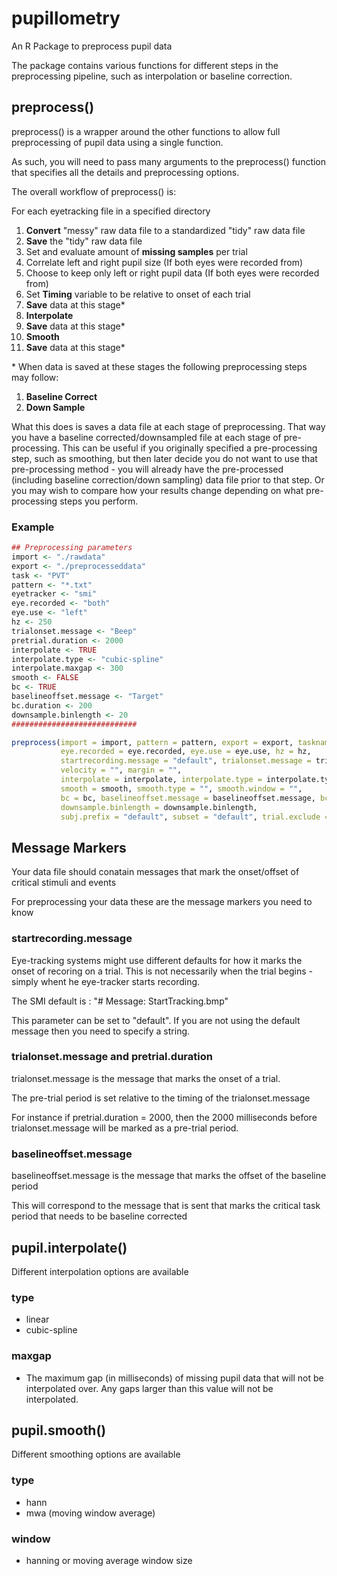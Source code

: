 # pupillometry
An R Package to preprocess pupil data

The package contains various functions for different steps in the preprocessing pipeline, such as interpolation or baseline correction.

## preprocess()

preprocess() is a wrapper around the other functions to allow full preprocessing of pupil data using a single function.

As such, you will need to pass many arguments to the preprocess() function that specifies all the details and preprocessing options.

The overall workflow of preprocess() is:

For each eyetracking file in a specified directory

1. **Convert** "messy" raw data file to a standardized "tidy" raw data file
2. **Save** the "tidy" raw data file
3. Set and evaluate amount of **missing samples** per trial
4. Correlate left and right pupil size (If both eyes were recorded from)
5. Choose to keep only left or right pupil data (If both eyes were recorded from)
6. Set **Timing** variable to be relative to onset of each trial
7. **Save** data at this stage*
8. **Interpolate**
9. **Save** data at this stage*
10. **Smooth**
11. **Save** data at this stage*

\* When data is saved at these stages the following preprocessing steps may follow:
1. **Baseline Correct**
2. **Down Sample**

What this does is saves a data file at each stage of preprocessing. That way you have a baseline corrected/downsampled file at each stage of pre-processing. This can be useful if you originally specified a pre-processing step, such as smoothing, but then later decide you do not want to use that pre-processing method - you will already have the pre-processed (including baseline correction/down sampling) data file prior to that step. Or you may wish to compare how your results change depending on what pre-processing steps you perform.

### Example
```r
## Preprocessing parameters
import <- "./rawdata"
export <- "./preprocesseddata"
task <- "PVT"
pattern <- "*.txt"
eyetracker <- "smi"
eye.recorded <- "both"
eye.use <- "left"
hz <- 250
trialonset.message <- "Beep"
pretrial.duration <- 2000
interpolate <- TRUE
interpolate.type <- "cubic-spline"
interpolate.maxgap <- 300
smooth <- FALSE
bc <- TRUE
baselineoffset.message <- "Target"
bc.duration <- 200
downsample.binlength <- 20
############################

preprocess(import = import, pattern = pattern, export = export, taskname = task, eyetracker = eyetracker, 
           eye.recorded = eye.recorded, eye.use = eye.use, hz = hz,
           startrecording.message = "default", trialonset.message = trialonset.message, pretrial.duration = pretrial.duration,
           velocity = "", margin = "",
           interpolate = interpolate, interpolate.type = interpolate.type, interpolate.maxgap = interpolate.maxgap,
           smooth = smooth, smooth.type = "", smooth.window = "",
           bc = bc, baselineoffset.message = baselineoffset.message, bc.duration = bc.duration,
           downsample.binlength = downsample.binlength,
           subj.prefix = "default", subset = "default", trial.exclude = c())
```

## Message Markers

Your data file should conatain messages that mark the onset/offset of critical stimuli and events

For preprocessing your data these are the message markers you need to know

### startrecording.message

Eye-tracking systems might use different defaults for how it marks the onset of recoring on a trial. This is not necessarily when the trial begins - simply whent he eye-tracker starts recording.

The SMI default is : "# Message: StartTracking.bmp"

This parameter can be set to "default". If you are not using the default message then you need to specify a string.

### trialonset.message and pretrial.duration

trialonset.message is the message that marks the onset of a trial.

The pre-trial period is set relative to the timing of the trialonset.message

For instance if pretrial.duration = 2000, then the 2000 milliseconds before trialonset.message will be marked as a pre-trial period.

### baselineoffset.message

baselineoffset.message is the message that marks the offset of the baseline period

This will correspond to the message that is sent that marks the critical task period that needs to be baseline corrected

## pupil.interpolate()

Different interpolation options are available

### type

* linear
* cubic-spline

### maxgap

* The maximum gap (in milliseconds) of missing pupil data that will not be interpolated over. Any gaps larger than this value will not be interpolated.

## pupil.smooth()

Different smoothing options are available

### type

* hann
* mwa (moving window average)

### window

* hanning or moving average window size


